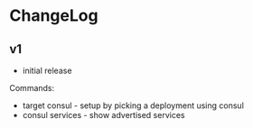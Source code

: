 ChangeLog
=========

v1
--

- initial release

Commands:

- target consul - setup by picking a deployment using consul
- consul services - show advertised services
